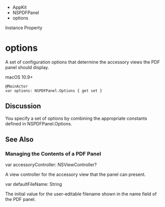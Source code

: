 

- AppKit
- NSPDFPanel
-  options 

Instance Property

# options

A set of configuration options that determine the accessory views the PDF panel should display.

macOS 10.9+

``` source
@MainActor
var options: NSPDFPanel.Options { get set }
```

## Discussion

You specify a set of options by combining the appropriate constants defined in NSPDFPanel.Options.

## See Also

### Managing the Contents of a PDF Panel

var accessoryController: NSViewController?

A view controller for the accessory view that the panel can present.

var defaultFileName: String

The initial value for the user-editable filename shown in the name field of the PDF panel.

